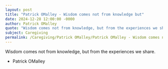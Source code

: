 ```yaml
---
layout: post
title: "Patrick OMalley - Wisdom comes not from knowledge but"
date: 2024-12-28 12:00:00 -0000
author: Patrick OMalley
quote: "Wisdom comes not from knowledge, but from the experiences we share."
subject: Caregiving
permalink: /Caregiving/Patrick OMalley/Patrick OMalley - Wisdom comes not from knowledge but
---
```


Wisdom comes not from knowledge, but from the experiences we share.

- Patrick OMalley
